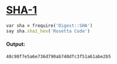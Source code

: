 [1]: http://rosettacode.org/wiki/SHA-1

# [SHA-1][1]

```ruby
var sha = frequire('Digest::SHA')
say sha.sha1_hex('Rosetta Code')
```

#### Output:
```
48c98f7e5a6e736d790ab740dfc3f51a61abe2b5
```
